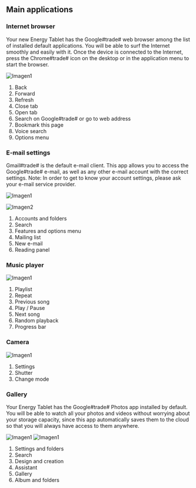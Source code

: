 ## Main applications

### Internet browser

Your new Energy Tablet has the Google#trade# web browser among the list of installed default applications. You will be able to surf the Internet smoothly and easily with it. Once the device is connected to the Internet, press the Chrome#trade# icon on the desktop or in the application menu to start the browser.

![Imagen1](http://static.energysistem.com/images/manuals/42238/55913026762db.jpg)

1. Back
2. Forward
3. Refresh
4. Close tab
5. Open tab
6. Search on Google#trade# or go to web address
7. Bookmark this page
8. Voice search
9. Options menu

### E-mail settings

Gmail#trade# is the default e-mail client. This app allows you to access the Google#trade# e-mail, as well as any other e-mail account with the correct settings. Note: In order to get to know your account settings, please ask your e-mail service provider.

![Imagen1](http://static.energysistem.com/images/manuals/42238/5591302e231f8.jpg)

![Imagen2](http://static.energysistem.com/images/manuals/39935/5375ceb02415c.jpg)

1. Accounts and folders
2. Search
3. Features and options menu
4. Mailing list
5. New e-mail
6. Reading panel

### Music player

![Imagen1](http://static.energysistem.com/images/manuals/42238/559130364501f.jpg)

1. Playlist
2. Repeat
3. Previous song
4. Play / Pause
5. Next song
6. Random playback
7. Progress bar

### Camera

![Imagen1](http://static.energysistem.com/images/manuals/42238/5591306c8424e.jpg)

1. Settings
2. Shutter
3. Change mode

### Gallery

Your Energy Tablet has the Google#trade# Photos app installed by default. You will be able to watch all your photos and videos without worrying about your storage capacity, since this app automatically saves them to the cloud so that you will always have access to them anywhere.

![Imagen1](http://static.energysistem.com/images/manuals/42238/559130764da2b.jpg)
![Imagen1](http://static.energysistem.com/images/manuals/42238/55913087e6593.jpg)

1. Settings and folders
2. Search
3. Design and creation
4. Assistant
5. Gallery
6. Album and folders
